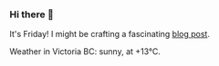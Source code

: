### Hi there :wave:

It's Friday! I might be crafting a fascinating [blog post](https://benjaminwuethrich.dev).

Weather in Victoria BC: sunny, at +13°C.
